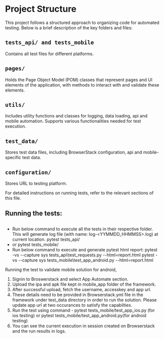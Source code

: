 # Project Structure

This project follows a structured approach to organizing code for automated testing. Below is a brief description of the key folders and files:

## `tests_api/ and tests_mobile`
Contains all test files for different platforms.

## `pages/`
Holds the Page Object Model (POM) classes that represent pages and UI elements of the application, with methods to interact with and validate these elements.

## `utils/`
Includes utility functions and classes for logging, data loading, api and mobile automation. Supports various functionalities needed for test execution.

## `test_data/`
Stores test data files, including BrowserStack configuration, api and mobile-specific test data.

## `configuration/`
Stores URL to testing platform.

For detailed instructions on running tests, refer to the relevant sections of this file.

## <h2>Running the tests:<h2>
- Run below command to execute all the tests in their respective folder. This will generate log file (with name: log-<YYMMDD_HHMMSS>.log) at current location.
pytest tests_api/
- or
pytest tests_mobile/
- Run below command to execute and generate pytest html report: 
pytest -vs --capture sys tests_api\test_requests.py --html=report.html
pytest -vs --capture sys tests_mobile\test_app_android.py --html=report.html


Running the test to validate mobile solution for android, 
1. Signin to Broswerstack and select App Automate section.
2. Upload the ipa and apk file kept in mobile_app folder of the framework.
3. After successful upload, fetch the username, accesskey and app url. 
4. These details need to be provided in Browserstack.yml file in the framework under test_data directory in order to run the solution. Please update app url at two occurances to satisfy the capabilties.
5. Run the test using command - pytest tests_mobile/test_app_ios.py (for ios testing) or pytest tests_mobile/test_app_android.py(for android testing)
6. You can see the current execution in session created on Browserstack and the run results in logs.
